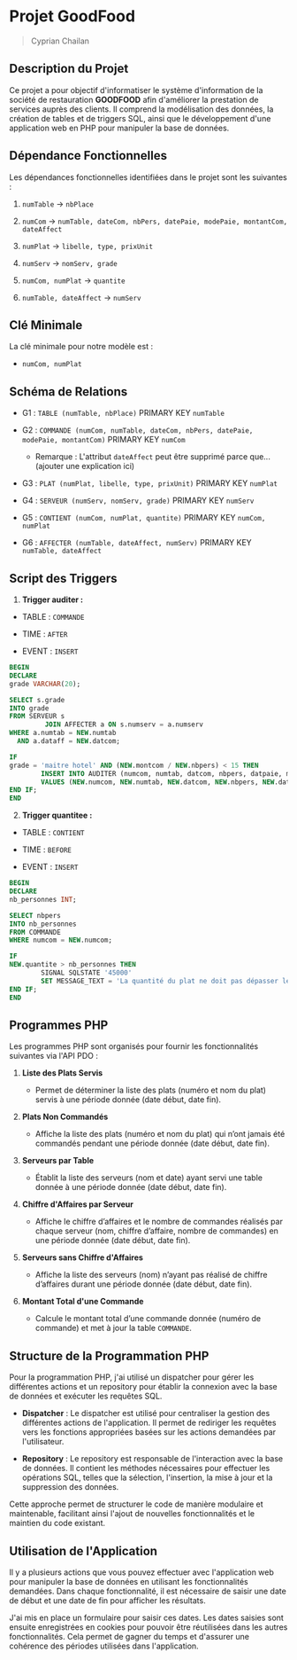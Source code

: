# Projet GoodFood

> Cyprian Chailan

## Description du Projet

Ce projet a pour objectif d'informatiser le système d'information de la société de restauration **GOODFOOD** afin
d'améliorer la prestation de services auprès des clients. Il comprend la modélisation des données, la création de tables
et de triggers SQL, ainsi que le développement d'une application web en PHP pour manipuler la base de données.

## Dépendance Fonctionnelles

Les dépendances fonctionnelles identifiées dans le projet sont les suivantes :

1. `numTable` -> `nbPlace`

2. `numCom` -> `numTable, dateCom, nbPers, datePaie, modePaie, montantCom, dateAffect`

3. `numPlat` -> `libelle, type, prixUnit`

4. `numServ` -> `nomServ, grade`

5. `numCom, numPlat` -> `quantite`

6. `numTable, dateAffect` -> `numServ`

## Clé Minimale

La clé minimale pour notre modèle est :

- `numCom, numPlat`

## Schéma de Relations

- G1 : `TABLE (numTable, nbPlace)` PRIMARY KEY `numTable`

- G2 : `COMMANDE (numCom, numTable, dateCom, nbPers, datePaie, modePaie, montantCom)` PRIMARY KEY `numCom`

    - Remarque : L'attribut `dateAffect` peut être supprimé parce que... (ajouter une explication ici)

- G3 : `PLAT (numPlat, libelle, type, prixUnit)` PRIMARY KEY `numPlat`

- G4 : `SERVEUR (numServ, nomServ, grade)` PRIMARY KEY `numServ`

- G5 : `CONTIENT (numCom, numPlat, quantite)` PRIMARY KEY `numCom, numPlat`

- G6 : `AFFECTER (numTable, dateAffect, numServ)` PRIMARY KEY `numTable, dateAffect`

## Script des Triggers

1. **Trigger auditer :**

- TABLE : `COMMANDE`

- TIME : `AFTER`

- EVENT : `INSERT`

```sql
BEGIN
DECLARE
grade VARCHAR(20);

SELECT s.grade
INTO grade
FROM SERVEUR s
         JOIN AFFECTER a ON s.numserv = a.numserv
WHERE a.numtab = NEW.numtab
  AND a.dataff = NEW.datcom;

IF
grade = 'maitre hotel' AND (NEW.montcom / NEW.nbpers) < 15 THEN
        INSERT INTO AUDITER (numcom, numtab, datcom, nbpers, datpaie, montcom)
        VALUES (NEW.numcom, NEW.numtab, NEW.datcom, NEW.nbpers, NEW.datpaie, NEW.montcom);
END IF;
END
```

2. **Trigger quantitee :**

- TABLE : `CONTIENT`

- TIME : `BEFORE`

- EVENT : `INSERT`

```sql
BEGIN
DECLARE
nb_personnes INT;

SELECT nbpers
INTO nb_personnes
FROM COMMANDE
WHERE numcom = NEW.numcom;

IF
NEW.quantite > nb_personnes THEN
        SIGNAL SQLSTATE '45000' 
        SET MESSAGE_TEXT = 'La quantité du plat ne doit pas dépasser le nombre de personnes dans la commande';
END IF;
END
```

## Programmes PHP

Les programmes PHP sont organisés pour fournir les fonctionnalités suivantes via l'API PDO :

1. **Liste des Plats Servis**

    - Permet de déterminer la liste des plats (numéro et nom du plat) servis à une période donnée (date début, date
      fin).

2. **Plats Non Commandés**

    - Affiche la liste des plats (numéro et nom du plat) qui n’ont jamais été commandés pendant une période donnée (date
      début, date fin).

3. **Serveurs par Table**

    - Établit la liste des serveurs (nom et date) ayant servi une table donnée à une période donnée (date début, date
      fin).

4. **Chiffre d'Affaires par Serveur**

    - Affiche le chiffre d’affaires et le nombre de commandes réalisés par chaque serveur (nom, chiffre d’affaire,
      nombre de commandes) en une période donnée (date début, date fin).

5. **Serveurs sans Chiffre d'Affaires**

    - Affiche la liste des serveurs (nom) n’ayant pas réalisé de chiffre d’affaires durant une période donnée (date
      début, date fin).

6. **Montant Total d'une Commande**

    - Calcule le montant total d’une commande donnée (numéro de commande) et met à jour la table `COMMANDE`.

## Structure de la Programmation PHP

Pour la programmation PHP, j'ai utilisé un dispatcher pour gérer les différentes actions et un repository pour établir
la connexion avec la base de données et exécuter les requêtes SQL.

- **Dispatcher** : Le dispatcher est utilisé pour centraliser la gestion des différentes actions de l'application. Il permet
de rediriger les requêtes vers les fonctions appropriées basées sur les actions demandées par l'utilisateur.

- **Repository** : Le repository est responsable de l'interaction avec la base de données. Il contient les méthodes
nécessaires pour effectuer les opérations SQL, telles que la sélection, l'insertion, la mise à jour et la suppression
des données.

Cette approche permet de structurer le code de manière modulaire et maintenable, facilitant ainsi l'ajout de nouvelles
fonctionnalités et le maintien du code existant.

## Utilisation de l'Application

Il y a plusieurs actions que vous pouvez effectuer avec l'application web pour manipuler la base de données en utilisant
les fonctionnalités demandées. Dans chaque fonctionnalité, il est nécessaire de saisir une date de début et une date de
fin pour afficher les résultats.

J'ai mis en place un formulaire pour saisir ces dates. Les dates saisies sont ensuite enregistrées en cookies pour
pouvoir être réutilisées dans les autres fonctionnalités. Cela permet de gagner du temps et d'assurer une cohérence des
périodes utilisées dans l'application.
